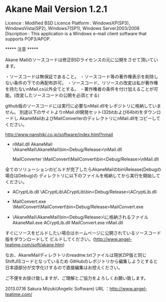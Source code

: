 Akane Mail Version 1.2.1
========

Licence     : Modified BSD Licence
Platform    : WindowsXP(SP3), WindowsVista(SP2), Windows7(SP1), Windows Server2003/2008
Discription : This application is a Windows e-mail client software that supports POP3/APOP.

***** 注意 *****

Akane Mailのソースコードは修正BSDライセンスの元に公開をさせて頂いています。

・ソースコードは無保証であること。
・ソースコード等の著作権表示を削除しない条件の下での再配布許可。
・ソースコード、リソースの改変は私が著作権を持たないnMail.cs以外全てとする。
・著作権者の条件を付け加えることが可能。(改変したソースコードの公開を必須とする)

github版のソースコードには実行に必要なnMail.dllをレポジトリに格納していません。
別途以下のサイトよりnMail.dll開発セット(32bitおよび64bit)をダウンロードし
AkaneMailおよびMailConverterのディレクトリにnMail.dllをコピーしてください。

http://www.nanshiki.co.jp/software/index.html?nmail

* nMail.dll
  AkaneMail
  <Checkout Dir>\AkaneMail\AkaneMail\bin\<Debug/Release>\nMail.dll

  MailConverter
  <Checkout Dir>\MailConvert\MailConvert\bin\<Debug/Release>\nMail.dll

全てのソリューションのビルドが完了したらAkaneMailのbin\Release(Debugの場合はDebug)の
ディレクトリに以下のファイルを格納してから実行を開始してください。

* ACryptLib.dll
  <Checkout Dir>\ACryptLib\ACryptLib\bin\<Debug/Release>\ACryptLib.dll

* MailConvert.exe
  <Checkout Dir>\MailConvert\MailConvert\bin\<Debug/Release>MailConvert.exe

* <Checkout Dir>\AkaneMail\AkaneMail\bin\<Debug/Release>\に格納されるファイル
  AkaneMail.exe
  ACryptLib.dll
  MailConvert.exe
  nMail.dll

すぐにソースをビルドしたい場合はホームページに公開されているソースコード版をダウンロードして
ビルドしてください。(http://www.angel-teatime.com/soft/akane.htm)

なお、AkaneMailディレクトリのreadme.txtファイルは現状ZIP版と同じShiftJISコードとなっているため
GitHubのレポジトリから編集しようとすると日本語部分が文字化けするので直接編集はお控えください。

ご不便をお掛け致しますが、ご理解とご協力をよろしくお願い致します。

2013.07.16 Sakura Mizuki(Angelic Software)
URL   ：http://www.angel-teatime.com/


